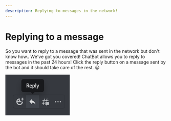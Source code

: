 ```yaml
---
description: Replying to messages in the network!
---
```


# Replying to a message

So you want to reply to a message that was sent in the network but don't know how.. We've got you covered! ChatBot allows you to reply to messages in the past 24 hours! Click the reply button on a message sent by the bot and it should take care of the rest. 😀

![](<../../.gitbook/assets/image (8).png>)&#x20;

